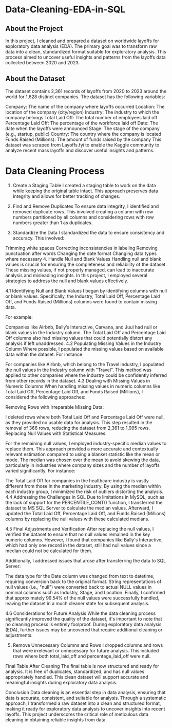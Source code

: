 # Data-Cleaning-EDA-in-SQL
## About the Project
In this project, I cleaned and prepared a dataset on worldwide layoffs for exploratory data analysis (EDA). The primary goal was to transform raw data into a clean, standardized format suitable for exploratory analysis. This process aimed to uncover useful insights and patterns from the layoffs data collected between 2020 and 2023.

## About the Dataset
The dataset contains 2,361 records of layoffs from 2020 to 2023 around the world for 1,628 distinct companies. The dataset has the following variables:

Company: The name of the company where layoffs occurred
Location: The location of the company (city/region)
Industry: The industry to which the company belongs
Total Laid Off: The total number of employees laid off
Percentage Laid Off: The percentage of the workforce laid off
Date: The date when the layoffs were announced
Stage: The stage of the company (e.g., startup, public)
Country: The country where the company is located
Funds Raised (Millions): The amount of funds raised by the company
This dataset was scraped from Layoffs.fyi to enable the Kaggle community to analyze recent mass layoffs and discover useful insights and patterns.

# Data Cleaning Process
1. Create a Staging Table
I created a staging table to work on the data while keeping the original table intact. This approach preserves data integrity and allows for better tracking of changes.

2. Find and Remove Duplicates
To ensure data integrity, I identified and removed duplicate rows. This involved creating a column with row numbers partitioned by all columns and considering rows with row numbers greater than 1 as duplicates.

3. Standardize the Data
I standardized the data to ensure consistency and accuracy. This involved:

Trimming white spaces
Correcting inconsistencies in labeling
Removing punctuation after words
Changing the date format
Changing data types where necessary
4. Handle Null and Blank Values
Handling null and blank values is crucial for ensuring the completeness and reliability of the dataset. These missing values, if not properly managed, can lead to inaccurate analysis and misleading insights. In this project, I employed several strategies to address the null and blank values effectively.

4.1 Identifying Null and Blank Values
I began by identifying columns with null or blank values. Specifically, the Industry, Total Laid Off, Percentage Laid Off, and Funds Raised (Millions) columns were found to contain missing data.

For example:

Companies like Airbnb, Bally’s Interactive, Carvana, and Juul had null or blank values in the Industry column.
The Total Laid Off and Percentage Laid Off columns also had missing values that could potentially distort any analysis if left unaddressed.
4.2 Populating Missing Values in the Industry Column
Where possible, I populated the missing values based on available data within the dataset. For instance:

For companies like Airbnb, which belong to the Travel industry, I populated the null values in the Industry column with "Travel".
This method was applied to other companies where the industry could be confidently inferred from other records in the dataset.
4.3 Dealing with Missing Values in Numeric Columns
When handling missing values in numeric columns like Total Laid Off, Percentage Laid Off, and Funds Raised (Millions), I considered the following approaches:

Removing Rows with Irreparable Missing Data:

I deleted rows where both Total Laid Off and Percentage Laid Off were null, as they provided no usable data for analysis. This step resulted in the removal of 366 rows, reducing the dataset from 2,361 to 1,995 rows.
Replacing Null Values with Statistical Measures:

For the remaining null values, I employed industry-specific median values to replace them. This approach provided a more accurate and contextually relevant estimation compared to using a blanket statistic like the mean or mode.
The median was chosen over the mean to avoid skewing the data, particularly in industries where company sizes and the number of layoffs varied significantly.
For instance:

The Total Laid Off for companies in the healthcare industry is vastly different from those in the marketing industry. By using the median within each industry group, I minimized the risk of outliers distorting the analysis.
4.4 Addressing the Challenges in SQL
Due to limitations in MySQL, such as the lack of support for the PERCENTILE_CONT() function, I transferred the dataset to MS SQL Server to calculate the median values. Afterward, I updated the Total Laid Off, Percentage Laid Off, and Funds Raised (Millions) columns by replacing the null values with these calculated medians.

4.5 Final Adjustments and Verification
After replacing the null values, I verified the dataset to ensure that no null values remained in the key numeric columns. However, I found that companies like Bally's Interactive, which had only one record in the dataset, still had null values since a median could not be calculated for them.

Additionally, I addressed issues that arose after transferring the data to SQL Server:

The data type for the Date column was changed from text to datetime, requiring conversion back to the original format.
String representations of null values (i.e., "null") were converted back to actual NULL values in nominal columns such as Industry, Stage, and Location.
Finally, I confirmed that approximately 99.54% of the null values were successfully handled, leaving the dataset in a much cleaner state for subsequent analysis.

4.6 Considerations for Future Analysis
While the data cleaning process significantly improved the quality of the dataset, it's important to note that no cleaning process is entirely foolproof. During exploratory data analysis (EDA), further issues may be uncovered that require additional cleaning or adjustments.

5. Remove Unnecessary Columns and Rows
I dropped columns and rows that were irrelevant or unnecessary for future analysis. This included rows where both total_laid_off and percentage_laid_off were null.

Final Table After Cleaning
The final table is now structured and ready for analysis. It is free of duplicates, standardized, and has null values appropriately handled. This clean dataset will support accurate and meaningful insights during exploratory data analysis.

Conclusion
Data cleaning is an essential step in data analysis, ensuring that data is accurate, consistent, and suitable for analysis. Through a systematic approach, I transformed a raw dataset into a clean and structured format, making it ready for exploratory data analysis to uncover insights into recent layoffs. This project underscores the critical role of meticulous data cleaning in obtaining reliable insights from data.

